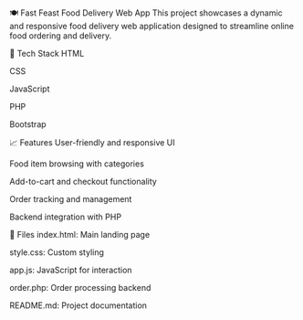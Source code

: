 🍽 Fast Feast Food Delivery Web App
This project showcases a dynamic and responsive food delivery web application designed to streamline online food ordering and delivery.

🔧 Tech Stack
HTML

CSS

JavaScript

PHP

Bootstrap

📈 Features
User-friendly and responsive UI

Food item browsing with categories

Add-to-cart and checkout functionality

Order tracking and management

Backend integration with PHP

📂 Files
index.html: Main landing page

style.css: Custom styling

app.js: JavaScript for interaction

order.php: Order processing backend

README.md: Project documentation

